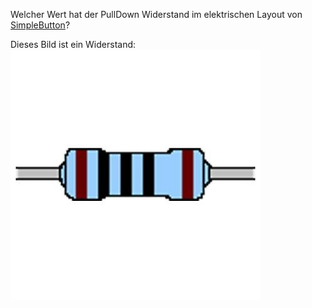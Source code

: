 Welcher Wert hat der PullDown Widerstand im elektrischen Layout von [SimpleButton](https://pi4j.com/examples/components/simplebutton/)?

<div class="hint">
Dieses Bild ist ein Widerstand:
<img src="Widerstand.jpeg" alt="Widerstand">
</div>
